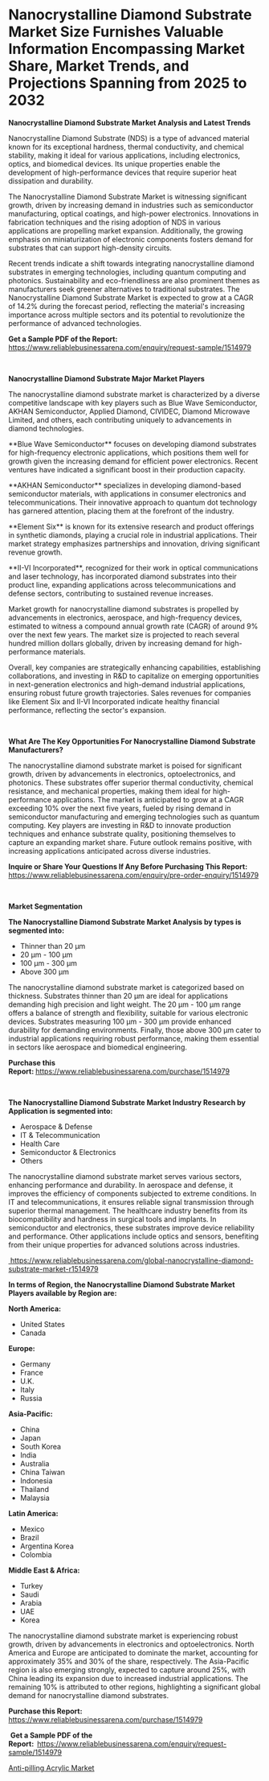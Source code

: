 <p><h1>Nanocrystalline Diamond Substrate Market Size Furnishes Valuable Information Encompassing Market Share, Market Trends, and Projections Spanning from 2025 to 2032</h1></p><p><strong>Nanocrystalline Diamond Substrate Market Analysis and Latest Trends</strong></p>
<p><p>Nanocrystalline Diamond Substrate (NDS) is a type of advanced material known for its exceptional hardness, thermal conductivity, and chemical stability, making it ideal for various applications, including electronics, optics, and biomedical devices. Its unique properties enable the development of high-performance devices that require superior heat dissipation and durability.</p><p>The Nanocrystalline Diamond Substrate Market is witnessing significant growth, driven by increasing demand in industries such as semiconductor manufacturing, optical coatings, and high-power electronics. Innovations in fabrication techniques and the rising adoption of NDS in various applications are propelling market expansion. Additionally, the growing emphasis on miniaturization of electronic components fosters demand for substrates that can support high-density circuits.</p><p>Recent trends indicate a shift towards integrating nanocrystalline diamond substrates in emerging technologies, including quantum computing and photonics. Sustainability and eco-friendliness are also prominent themes as manufacturers seek greener alternatives to traditional substrates. The Nanocrystalline Diamond Substrate Market is expected to grow at a CAGR of 14.2% during the forecast period, reflecting the material's increasing importance across multiple sectors and its potential to revolutionize the performance of advanced technologies.</p></p>
<p><strong>Get a Sample PDF of the Report:&nbsp;</strong> <a href="https://www.reliablebusinessarena.com/enquiry/request-sample/1514979?utm_campaign=3186&utm_medium=2&utm_source=Github&utm_content=ia&utm_term=29032025&utm_id=nanocrystalline-diamond-substrate">https://www.reliablebusinessarena.com/enquiry/request-sample/1514979</a></p>
<p>&nbsp;</p>
<p><strong>Nanocrystalline Diamond Substrate Major Market Players</strong></p>
<p><p>The nanocrystalline diamond substrate market is characterized by a diverse competitive landscape with key players such as Blue Wave Semiconductor, AKHAN Semiconductor, Applied Diamond, CIVIDEC, Diamond Microwave Limited, and others, each contributing uniquely to advancements in diamond technologies.</p><p>**Blue Wave Semiconductor** focuses on developing diamond substrates for high-frequency electronic applications, which positions them well for growth given the increasing demand for efficient power electronics. Recent ventures have indicated a significant boost in their production capacity.</p><p>**AKHAN Semiconductor** specializes in developing diamond-based semiconductor materials, with applications in consumer electronics and telecommunications. Their innovative approach to quantum dot technology has garnered attention, placing them at the forefront of the industry.</p><p>**Element Six** is known for its extensive research and product offerings in synthetic diamonds, playing a crucial role in industrial applications. Their market strategy emphasizes partnerships and innovation, driving significant revenue growth.</p><p>**II-VI Incorporated**, recognized for their work in optical communications and laser technology, has incorporated diamond substrates into their product line, expanding applications across telecommunications and defense sectors, contributing to sustained revenue increases.</p><p>Market growth for nanocrystalline diamond substrates is propelled by advancements in electronics, aerospace, and high-frequency devices, estimated to witness a compound annual growth rate (CAGR) of around 9% over the next few years. The market size is projected to reach several hundred million dollars globally, driven by increasing demand for high-performance materials.</p><p>Overall, key companies are strategically enhancing capabilities, establishing collaborations, and investing in R&D to capitalize on emerging opportunities in next-generation electronics and high-demand industrial applications, ensuring robust future growth trajectories. Sales revenues for companies like Element Six and II-VI Incorporated indicate healthy financial performance, reflecting the sector's expansion.</p></p>
<p>&nbsp;</p>
<p><strong>What Are The Key Opportunities For Nanocrystalline Diamond Substrate Manufacturers?</strong></p>
<p><p>The nanocrystalline diamond substrate market is poised for significant growth, driven by advancements in electronics, optoelectronics, and photonics. These substrates offer superior thermal conductivity, chemical resistance, and mechanical properties, making them ideal for high-performance applications. The market is anticipated to grow at a CAGR exceeding 10% over the next five years, fueled by rising demand in semiconductor manufacturing and emerging technologies such as quantum computing. Key players are investing in R&D to innovate production techniques and enhance substrate quality, positioning themselves to capture an expanding market share. Future outlook remains positive, with increasing applications anticipated across diverse industries.</p></p>
<p><strong>Inquire or Share Your Questions If Any Before Purchasing This Report:</strong> <a href="https://www.reliablebusinessarena.com/enquiry/pre-order-enquiry/1514979?utm_campaign=3186&utm_medium=2&utm_source=Github&utm_content=ia&utm_term=29032025&utm_id=nanocrystalline-diamond-substrate">https://www.reliablebusinessarena.com/enquiry/pre-order-enquiry/1514979</a></p>
<p>&nbsp;</p>
<p><strong>Market Segmentation</strong></p>
<p><strong>The Nanocrystalline Diamond Substrate Market Analysis by types is segmented into:</strong></p>
<p><ul><li>Thinner than 20 µm</li><li>20 µm - 100 µm</li><li>100 µm - 300 µm</li><li>Above 300 µm</li></ul></p>
<p><p>The nanocrystalline diamond substrate market is categorized based on thickness. Substrates thinner than 20 µm are ideal for applications demanding high precision and light weight. The 20 µm - 100 µm range offers a balance of strength and flexibility, suitable for various electronic devices. Substrates measuring 100 µm - 300 µm provide enhanced durability for demanding environments. Finally, those above 300 µm cater to industrial applications requiring robust performance, making them essential in sectors like aerospace and biomedical engineering.</p></p>
<p><strong>Purchase this Report:&nbsp;</strong><a href="https://www.reliablebusinessarena.com/purchase/1514979?utm_campaign=3186&utm_medium=2&utm_source=Github&utm_content=ia&utm_term=29032025&utm_id=nanocrystalline-diamond-substrate">https://www.reliablebusinessarena.com/purchase/1514979</a></p>
<p>&nbsp;</p>
<p><strong>The Nanocrystalline Diamond Substrate Market Industry Research by Application is segmented into:</strong></p>
<p><ul><li>Aerospace & Defense</li><li>IT & Telecommunication</li><li>Health Care</li><li>Semiconductor & Electronics</li><li>Others</li></ul></p>
<p><p>The nanocrystalline diamond substrate market serves various sectors, enhancing performance and durability. In aerospace and defense, it improves the efficiency of components subjected to extreme conditions. In IT and telecommunications, it ensures reliable signal transmission through superior thermal management. The healthcare industry benefits from its biocompatibility and hardness in surgical tools and implants. In semiconductor and electronics, these substrates improve device reliability and performance. Other applications include optics and sensors, benefiting from their unique properties for advanced solutions across industries.</p></p>
<p><a href="https://www.reliablebusinessarena.com/global-nanocrystalline-diamond-substrate-market-r1514979?utm_campaign=3186&utm_medium=2&utm_source=Github&utm_content=ia&utm_term=29032025&utm_id=nanocrystalline-diamond-substrate">&nbsp;https://www.reliablebusinessarena.com/global-nanocrystalline-diamond-substrate-market-r1514979</a></p>
<p><strong>In terms of Region, the Nanocrystalline Diamond Substrate Market Players available by Region are:</strong></p>
<p>
    <p> <strong> North America: </strong>
        <ul>
            <li>United States</li>
            <li>Canada</li>
        </ul>
        </p> 
    <p> <strong> Europe: </strong>
        <ul>
            <li>Germany</li>
            <li>France</li>
            <li>U.K.</li>
            <li>Italy</li>
            <li>Russia</li>
        </ul>
        </p> 
    <p> <strong> Asia-Pacific: </strong>
        <ul>
            <li>China</li>
            <li>Japan</li>
            <li>South Korea</li>
            <li>India</li>
            <li>Australia</li>
            <li>China Taiwan</li>
            <li>Indonesia</li>
            <li>Thailand</li>
            <li>Malaysia</li>
        </ul>
        </p> 
    <p> <strong> Latin America: </strong>
        <ul>
            <li>Mexico</li>
            <li>Brazil</li>
            <li>Argentina Korea</li>
            <li>Colombia</li>
        </ul>
        </p> 
    <p> <strong> Middle East & Africa: </strong>
        <ul>
            <li>Turkey</li>
            <li>Saudi</li>
            <li>Arabia</li>
            <li>UAE</li>
            <li>Korea</li>
        </ul>
    </p>
    </p>
<p><p>The nanocrystalline diamond substrate market is experiencing robust growth, driven by advancements in electronics and optoelectronics. North America and Europe are anticipated to dominate the market, accounting for approximately 35% and 30% of the share, respectively. The Asia-Pacific region is also emerging strongly, expected to capture around 25%, with China leading its expansion due to increased industrial applications. The remaining 10% is attributed to other regions, highlighting a significant global demand for nanocrystalline diamond substrates.</p></p>
<p><strong>Purchase this Report: </strong><a href="https://www.reliablebusinessarena.com/purchase/1514979?utm_campaign=3186&utm_medium=2&utm_source=Github&utm_content=ia&utm_term=29032025&utm_id=nanocrystalline-diamond-substrate">https://www.reliablebusinessarena.com/purchase/1514979</a></p>
<p>&nbsp;<strong>Get a Sample PDF of the Report:&nbsp;&nbsp;</strong><a href="https://www.reliablebusinessarena.com/enquiry/request-sample/1514979?utm_campaign=3186&utm_medium=2&utm_source=Github&utm_content=ia&utm_term=29032025&utm_id=nanocrystalline-diamond-substrate">https://www.reliablebusinessarena.com/enquiry/request-sample/1514979</a></p>
<p><strong></strong></p>
<p><p><a href="https://github.com/zoccohaniech/Market-Research-Report-List-1/blob/main/anti-pilling-acrylic-market.md?utm_campaign=3186&utm_medium=2&utm_source=Github&utm_content=ia&utm_term=29032025&utm_id=nanocrystalline-diamond-substrate">Anti-pilling Acrylic Market</a></p></p>